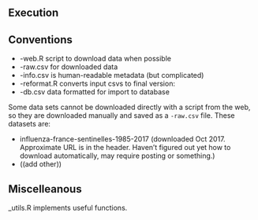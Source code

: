 ## Execution


## Conventions
* -web.R script to download data when possible
* -raw.csv for downloaded data
* -info.csv is human-readable metadata (but complicated)
* -reformat.R converts input csvs to final version:
* -db.csv data formatted for import to database


Some data sets cannot be downloaded directly with a script from the web, so they are downloaded manually and saved as a `-raw.csv` file. These datasets are:
* influenza-france-sentinelles-1985-2017 (downloaded Oct 2017. Approximate URL is in the header. Haven’t figured out yet how to download automatically, may require posting or something.)
* ((add other))


## Miscelleanous

_utils.R implements useful functions. 
